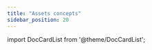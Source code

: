 ```yaml
---
title: "Assets concepts"
sidebar_position: 20
---
```


import DocCardList from '@theme/DocCardList';

<DocCardList />
